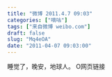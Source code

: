 ```yaml
---
title: "微博 2011.4.7 09:03"
categories: ["嘀咕"]
tags: ["来自微博 weibo.com"]
draft: false
slug: "Mq4eOA"
date: "2011-04-07 09:03:00"
---
```


<p>睡觉了，晚安，地球人。 O网页链接 ​​​​</p>
